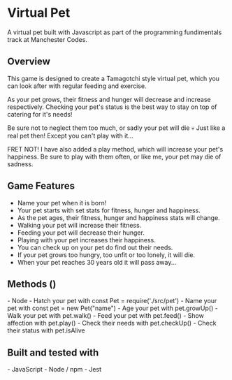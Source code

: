 <h1>Virtual Pet</h1>

A virtual pet built with Javascript as part of the programming fundimentals track at Manchester Codes. 

<h2>Overview</h2>

<p>This game is designed to create a Tamagotchi style virtual pet, which you can look after with regular feeding and exercise. 

As your pet grows, their fitness and hunger will decrease and increase respectively. Checking your pet's status is the best way to stay on top of catering for it's needs!

Be sure not to neglect them too much, or sadly your pet will die 💀 Just like a real pet then! Except you can't play with it...

FRET NOT! I have also added a play method, which will increase your pet's happiness. Be sure to play with them often, or like me, your pet may die of sadness.</p>

<h2>Game Features</h2>
    <p>
        <ul>
            <li>Name your pet when it is born!</li>
            <li>Your pet starts with set stats for fitness, hunger and happiness.</li>
            <li>As the pet ages, their fitness, hunger and happiness stats will change.</li>
            <li>Walking your pet will increase their fitness.</li>
            <li>Feeding your pet will decrease their hunger.</li>
            <li>Playing with your pet increases their happiness.</li>
            <li>You can check up on your pet do find out their needs.</li>
            <li>If your pet grows too hungry, too unfit or too lonely, it will die.</li>
            <li>When your pet reaches 30 years old it will pass away...</li>
        </ul>
    </p>
<h2>Methods ()</h2>
<p>
- Node
- Hatch your pet with const Pet = require('./src/pet')
- Name your pet with const pet = new Pet("name")
- Age your pet with pet.growUp()
- Walk your pet with pet.walk()
- Feed your pet with pet.feed()
- Show affection with pet.play()
- Check their needs with pet.checkUp()
- Check their status with pet.isAlive
</p>
<h2>Built and tested with</h2>
<p>
- JavaScript
- Node / npm
- Jest
</p>